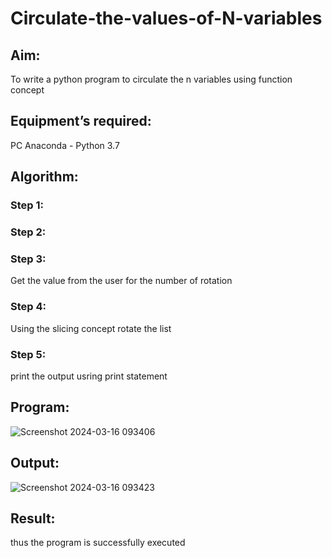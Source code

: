 # Circulate-the-values-of-N-variables
## Aim:
To write a python program to circulate the n variables using function concept
## Equipment’s required:
PC
Anaconda - Python 3.7
## Algorithm: 
### Step 1: 
### Step 2: 
### Step 3: 
Get the value from the user for the number of rotation
### Step 4: 
Using the slicing concept rotate the list

### Step 5: 
print the output usring print statement

## Program:
![Screenshot 2024-03-16 093406](https://github.com/Keerthika23013559/Circulate-the-values-of-N-variables/assets/162658262/7679042c-a1df-4b39-9308-a95640ab8399)

## Output:
![Screenshot 2024-03-16 093423](https://github.com/Keerthika23013559/Circulate-the-values-of-N-variables/assets/162658262/62a29372-6729-4db8-ae2a-6c71e715a916)

## Result:
thus the program is successfully executed

